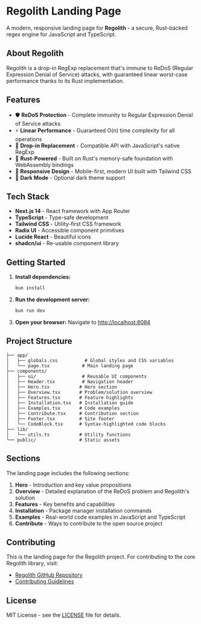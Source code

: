 # Regolith Landing Page

A modern, responsive landing page for **Regolith** - a secure, Rust-backed regex engine for JavaScript and TypeScript.

## About Regolith

Regolith is a drop-in RegExp replacement that's immune to ReDoS (Regular Expression Denial of Service) attacks, with guaranteed linear worst-case performance thanks to its Rust implementation.

## Features

- 🛡️ **ReDoS Protection** - Complete immunity to Regular Expression Denial of Service attacks
- ⚡ **Linear Performance** - Guaranteed O(n) time complexity for all operations
- 🔄 **Drop-in Replacement** - Compatible API with JavaScript's native RegExp
- 🦀 **Rust-Powered** - Built on Rust's memory-safe foundation with WebAssembly bindings
- 📱 **Responsive Design** - Mobile-first, modern UI built with Tailwind CSS
- 🌙 **Dark Mode** - Optional dark theme support

## Tech Stack

- **Next.js 14** - React framework with App Router
- **TypeScript** - Type-safe development
- **Tailwind CSS** - Utility-first CSS framework
- **Radix UI** - Accessible component primitives
- **Lucide React** - Beautiful icons
- **shadcn/ui** - Re-usable component library

## Getting Started

1. **Install dependencies:**
   ```bash
   bun install
   ```

2. **Run the development server:**
   ```bash
   bun run dev
   ```

3. **Open your browser:**
   Navigate to [http://localhost:8084](http://localhost:8084)

## Project Structure

```
├── app/
│   ├── globals.css          # Global styles and CSS variables
│   └── page.tsx            # Main landing page
├── components/
│   ├── ui/                 # Reusable UI components
│   ├── Header.tsx          # Navigation header
│   ├── Hero.tsx           # Hero section
│   ├── Overview.tsx       # Problem/solution overview
│   ├── Features.tsx       # Feature highlights
│   ├── Installation.tsx   # Installation guide
│   ├── Examples.tsx       # Code examples
│   ├── Contribute.tsx     # Contribution section
│   ├── Footer.tsx         # Site footer
│   └── CodeBlock.tsx      # Syntax-highlighted code blocks
├── lib/
│   └── utils.ts           # Utility functions
└── public/                # Static assets
```

## Sections

The landing page includes the following sections:

1. **Hero** - Introduction and key value propositions
2. **Overview** - Detailed explanation of the ReDoS problem and Regolith's solution
3. **Features** - Key benefits and capabilities
4. **Installation** - Package manager installation commands
5. **Examples** - Real-world code examples in JavaScript and TypeScript
6. **Contribute** - Ways to contribute to the open source project

## Contributing

This is the landing page for the Regolith project. For contributing to the core Regolith library, visit:
- [Regolith GitHub Repository](https://github.com/regolithjs/regolith)
- [Contributing Guidelines](https://github.com/regolithjs/regolith/blob/main/CONTRIBUTING.md)

## License

MIT License - see the [LICENSE](LICENSE) file for details.